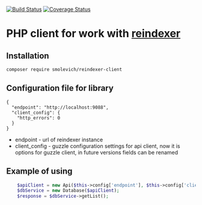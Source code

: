 [![Build Status](https://travis-ci.org/Smolevich/reindexer-client.svg?branch=master)](https://travis-ci.org/Smolevich/reindexer-client)
[![Coverage Status](https://coveralls.io/repos/github/Smolevich/reindexer-client/badge.svg)](https://coveralls.io/github/Smolevich/reindexer-client)
# PHP client for work with [reindexer](https://github.com/Restream/reindexer)

## Installation

```bash
composer require smolevich/reindexer-client
```

## Configuration file for library

```
{
  "endpoint": "http://localhost:9088",
  "client_config": {
    "http_errors": 0
  }
}
```
* endpoint - url of reindexer instance
* client_config - guzzle configuration settings for api client, now it is options for guzzle client, in future versions fields can be renamed

## Example of using

```php
    $apiClient = new Api($this->config['endpoint'], $this->config['client_config']);
    $dbService = new Database($apiClient);
    $response = $dbService->getList();
```
